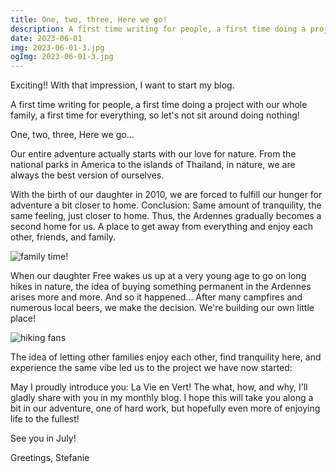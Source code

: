 ```yaml
---
title: One, two, three, Here we go!
description: A first time writing for people, a first time doing a project with our whole family, a first time for everything, so let's not sit around doing nothing!
date: 2023-06-01
img: 2023-06-01-3.jpg
ogImg: 2023-06-01-3.jpg
---
```


Exciting!! With that impression, I want to start my blog.

A first time writing for people, a first time doing a project with our whole family, a first time for everything, so let's not sit around doing nothing!

One, two, three, Here we go...

Our entire adventure actually starts with our love for nature. From the national parks in America to the islands of Thailand, in nature, we are always the best version of ourselves.

With the birth of our daughter in 2010, we are forced to fulfill our hunger for adventure a bit closer to home. Conclusion: Same amount of tranquility, the same feeling, just closer to home. Thus, the Ardennes gradually becomes a second home for us. A place to get away from everything and enjoy each other, friends, and family.

![family time!](2023-06-01-2.jpg)

When our daughter Free wakes us up at a very young age to go on long hikes in nature, the idea of buying something permanent in the Ardennes arises more and more. And so it happened... After many campfires and numerous local beers, we make the decision. We're building our own little place!

![hiking fans](2023-06-01-1.jpg)

The idea of letting other families enjoy each other, find tranquility here, and experience the same vibe led us to the project we have now started:

May I proudly introduce you: La Vie en Vert! The what, how, and why, I'll gladly share with you in my monthly blog. I hope this will take you along a bit in our adventure, one of hard work, but hopefully even more of enjoying life to the fullest!

See you in July!

Greetings, Stefanie
